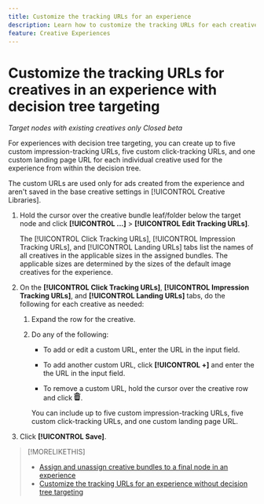 ```yaml
---
title: Customize the tracking URLs for an experience
description: Learn how to customize the tracking URLs for each creative in an experience with decision tree targeting.
feature: Creative Experiences
---
```

# Customize the tracking URLs for creatives in an experience with decision tree targeting

*Target nodes with existing creatives only*
*Closed beta*

For experiences with decision tree targeting, you can create up to five custom impression-tracking URLs, five custom click-tracking URLs, and one custom landing page URL for each individual creative used for the experience from within the decision tree.

The custom URLs are used only for ads created from the experience and aren't saved in the base creative settings in [!UICONTROL Creative Libraries].

1. Hold the cursor over the creative bundle leaf/folder below the target node and click **[!UICONTROL ...]** > **[!UICONTROL Edit Tracking URLs]**.

   The [!UICONTROL Click Tracking URLs], [!UICONTROL Impression Tracking URLs], and [!UICONTROL Landing URLs] tabs list the names of all creatives in the applicable sizes in the assigned bundles. The applicable sizes are determined by the sizes of the default image creatives for the experience.<!-- There's no distinct "Creative Sizes" setting. -->

1. On the **[!UICONTROL Click Tracking URLs]**, **[!UICONTROL Impression Tracking URLs]**, and **[!UICONTROL Landing URLs]** tabs, do the following for each creative as needed:

   1. Expand the row for the creative.

   1. Do any of the following:
   
      * To add or edit a custom URL, enter the URL in the input field.
      
      * To add another custom URL, click **[!UICONTROL +]** and enter the the URL in the input field.

      * To remove a custom URL, hold the cursor over the creative row and click ![Delete](/help/creative/assets/delete.png "Delete").

      You can include up to five custom impression-tracking URLs, five custom click-tracking URLs, and one custom landing page URL.

1. Click **[!UICONTROL Save]**.

>[!MORELIKETHIS]
>
>* [Assign and unassign creative bundles to a final node in an experience](/help/creative/experiences/experience-assign-creative-bundles.md)
>* [Customize the tracking URLs for an experience without decision tree targeting](experience-tracking-urls-no-targeting.md)
